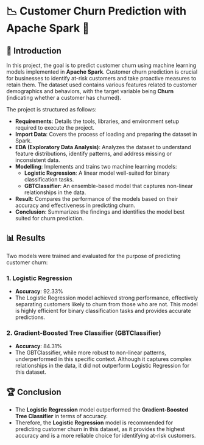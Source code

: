 # 📉 Customer Churn Prediction with Apache Spark 🔮

## 📜 Introduction

In this project, the goal is to predict customer churn using machine learning models implemented in **Apache Spark**. Customer churn prediction is crucial for businesses to identify at-risk customers and take proactive measures to retain them. The dataset used contains various features related to customer demographics and behaviors, with the target variable being **Churn** (indicating whether a customer has churned).

The project is structured as follows:
- **Requirements**: Details the tools, libraries, and environment setup required to execute the project.
- **Import Data**: Covers the process of loading and preparing the dataset in Spark.
- **EDA (Exploratory Data Analysis)**: Analyzes the dataset to understand feature distributions, identify patterns, and address missing or inconsistent data.
- **Modelling**: Implements and trains two machine learning models:
    - **Logistic Regression**: A linear model well-suited for binary classification tasks.
    - **GBTClassifier**: An ensemble-based model that captures non-linear relationships in the data.
- **Result**: Compares the performance of the models based on their accuracy and effectiveness in predicting churn.
- **Conclusion**: Summarizes the findings and identifies the model best suited for churn prediction.

## 📊 Results

Two models were trained and evaluated for the purpose of predicting customer churn:

### 1. **Logistic Regression**
- **Accuracy**: 92.33%
- The Logistic Regression model achieved strong performance, effectively separating customers likely to churn from those who are not. This model is highly efficient for binary classification tasks and provides accurate predictions.

### 2. **Gradient-Boosted Tree Classifier (GBTClassifier)**
- **Accuracy**: 84.31%
- The GBTClassifier, while more robust to non-linear patterns, underperformed in this specific context. Although it captures complex relationships in the data, it did not outperform Logistic Regression for this dataset.

## 🏆 Conclusion

- The **Logistic Regression** model outperformed the **Gradient-Boosted Tree Classifier** in terms of accuracy.
- Therefore, the **Logistic Regression** model is recommended for predicting customer churn in this dataset, as it provides the highest accuracy and is a more reliable choice for identifying at-risk customers.
